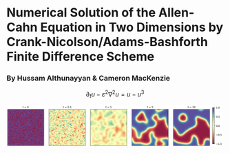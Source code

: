 # Numerical Solution of the Allen-Cahn Equation in Two Dimensions by Crank-Nicolson/Adams-Bashforth Finite Difference Scheme
### By Hussam Althunayyan & Cameron MacKenzie

$$ \partial_tu-\varepsilon^2\nabla^2 u=u-u^3 $$

![Example Simulation](Figures/Fig1.png)
